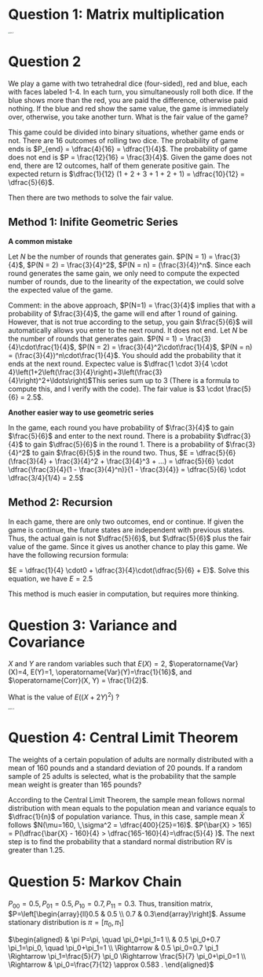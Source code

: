 # Question 1: Matrix multiplication

<img src="../../Figures/OA 2.1.png" alt="OA 2.1" style="zoom:20%;" />

# Question 2

We play a game with two tetrahedral dice (four-sided), red and blue, each with faces labeled 1-4. In each turn, you simultaneously roll both dice. If the blue shows more than the red, you are paid the difference, otherwise paid nothing. If the blue and red show the same value, the game is immediately over, otherwise, you take another turn. What is the fair value of the game?

This game could be divided into binary situations, whether game ends or not. There are 16 outcomes of rolling two dice. The probability of game ends is $P_{end} = \dfrac{4}{16} = \dfrac{1}{4}$. The probability of game does not end is $P = \frac{12}{16} = \frac{3}{4}$. Given the game does not end, there are 12 outcomes, half of them generate positive gain. The expected return is $\dfrac{1}{12} (1 + 2 + 3 + 1 + 2 + 1) = \dfrac{10}{12} = \dfrac{5}{6}$. 

Then there are two methods to solve the fair value.

## Method 1: Inifite Geometric Series

**A common mistake**

Let $N$ be the number of rounds that generates gain. $P(N = 1) = \frac{3}{4}$, $P(N = 2) = \frac{3}{4}^2$, $P(N = n) = (\frac{3}{4})^n$. Since each round generates the same gain, we only need to compute the expected number of rounds, due to the linearity of the expectation, we could solve the expected value of the game. 

Comment: in the above approach, $P(N=1) = \frac{3}{4}$ implies that with a probability of $\frac{3}{4}$, the game will end after 1 round of gaining. However, that is not true according to the setup, you gain $\frac{5}{6}$ will automatically allows you enter to the next round. It does not end. Let $N$ be the number of rounds that generates gain. $P(N = 1) = \frac{3}{4}\cdot\frac{1}{4}$, $P(N = 2) = \frac{3}{4}^2\cdot\frac{1}{4}$, $P(N = n) = (\frac{3}{4})^n\cdot\frac{1}{4}$.  You should add the probability that it ends at the next round. Expectec value is $\dfrac{1 \cdot 3}{4 \cdot 4}\left(1+2\left(\frac{3}{4}\right)+3\left(\frac{3}{4}\right)^2+\ldots\right)$This series sum up to 3 (There is a formula to compute this, and I verify with the code). The fair value is $3 \cdot \frac{5}{6} = 2.5$. 

**Another easier way to use geometric series**

In the game, each round you have probability of $\frac{3}{4}$ to gain $\frac{5}{6}$ and enter to the next round. There is a probability $\dfrac{3}{4}$ to gain $\dfrac{5}{6}$ in the round 1. There is a probability of $\frac{3}{4}^2$ to gain $\frac{6}{5}$ in the round two. Thus, $E = \dfrac{5}{6} (\frac{3}{4} + \frac{3}{4}^2 + \frac{3}{4}^3 + ...) = \dfrac{5}{6} \cdot \dfrac{\frac{3}{4}(1 - \frac{3}{4}^n)}{1 - \frac{3}{4}} = \dfrac{5}{6} \cdot \dfrac{3/4}{1/4} = 2.5$

## Method 2: Recursion

In each game, there are only two outcomes, end or continue. If given the game is continue, the future states are independent with previous states. Thus, the actual gain is not $\dfrac{5}{6}$, but $\dfrac{5}{6}$ plus the fair value of the game. Since it gives us another chance to play this game. We have the following recursion formula:

$E = \dfrac{1}{4} \cdot0 + \dfrac{3}{4}\cdot(\dfrac{5}{6} + E)$. Solve this equation, we have $E = 2.5$

This method is much easier in computation, but requires more thinking.



# Question 3: Variance and Covariance

$X$ and $Y$ are random variables such that $E(X)=2$, $\operatorname{Var}(X)=4, E(Y)=1, \operatorname{Var}(Y)=\frac{1}{16}$, and $\operatorname{Corr}(X, Y) = \frac{1}{2}$.

What is the value of $E\left((X+2 Y)^2\right)$ ?

<img src="../../Figures/OA 2.3.png" alt="OA 2.3" style="zoom:20%;" />

# Question 4: Central Limit Theorem

The weights of a certain population of adults are normally distributed with a mean of 160 pounds and a standard deviation of 20 pounds. If a random sample of 25 adults is selected, what is the probability that the sample mean weight is greater than 165 pounds?

According to the Central Limit Theorem, the sample mean follows normal distribution with mean equals to the population mean and variance equals to $\dfrac{1}{n}$ of population variance. Thus, in this case, sample mean $\bar{X}$ follows $N(\mu=160, \,\sigma^2 = \dfrac{400}{25}=16)$. $P(\bar{X} > 165) = P(\dfrac{\bar{X} - 160}{4} > \dfrac{165-160}{4}=\dfrac{5}{4} )$. The next step is to find the probability that a standard normal distribution RV is greater than 1.25.

# Question 5: Markov Chain

$P_{00}=0.5, P_{01}=0.5, P_{10}=0.7, P_{11}=0.3$. Thus, transition matrix, $P=\left[\begin{array}{ll}0.5 & 0.5 \\ 0.7 & 0.3\end{array}\right]$.
Assume stationary distribution is $\pi=\left[\pi_0, \pi_1\right]$

$\begin{aligned}
& \pi P=\pi, \quad \pi_0+\pi_1=1 \\
& 0.5 \pi_0+0.7 \pi_1=\pi_0, \quad \pi_0+\pi_1=1 \\
\Rightarrow & 0.5 \pi_0=0.7 \pi_1 \Rightarrow \pi_1=\frac{5}{7} \pi_0 \Rightarrow \frac{5}{7} \pi_0+\pi_0=1 \\
\Rightarrow & \pi_0=\frac{7}{12} \approx 0.583 .
\end{aligned}$
